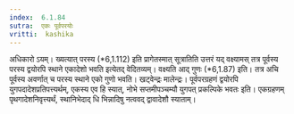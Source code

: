 ```yaml
---
index:  6.1.84
sutra:  एकः पूर्वपरयोः
vritti:  kashika 
---
```


अधिकारो ऽयम्। ख्यत्यात् परस्य (*6,1.112) इति प्रागेतस्मात् सूत्रातिति उत्तरं यद् वक्ष्यामस् तत्र पूर्वस्य परस्य द्वयोरपि स्थाने एकादेशो भवति इत्येतद् वेदितव्यम्। वक्ष्यति आद् गुणः (*6,1.87) इति। तत्र अचि पूर्वस्य अवर्णात् च परस्य स्थाने एको गुणो भवति। खट्वेन्द्रः मालेन्द्रः। पूर्वपरग्रहणं द्वयोरपि युगपदादेशप्रतिपत्त्यर्थम्, एकस्य एव हि स्यात्, नोभे सप्तमीपञ्चम्यौ युगपत् प्रकल्पिके भवतः इति। एकग्रहणम् पृथगादेशनिवृत्त्यर्थं, स्थानिभेदाद् धि भिन्नादिषु नत्ववद् द्वावादेशौ स्याताम्।

